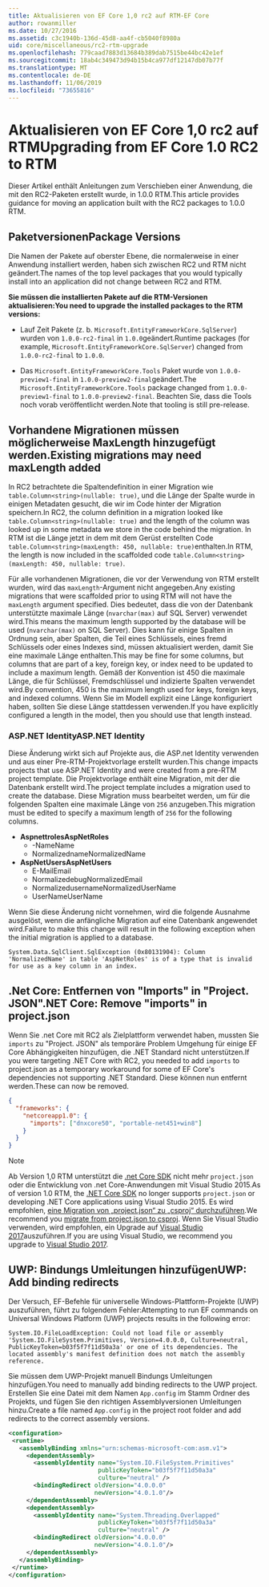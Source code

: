 ```yaml
---
title: Aktualisieren von EF Core 1,0 rc2 auf RTM-EF Core
author: rowanmiller
ms.date: 10/27/2016
ms.assetid: c3c1940b-136d-45d8-aa4f-cb5040f8980a
uid: core/miscellaneous/rc2-rtm-upgrade
ms.openlocfilehash: 779caad7883d13684b389dab7515be44bc42e1ef
ms.sourcegitcommit: 18ab4c349473d94b15b4ca977df12147db07b77f
ms.translationtype: MT
ms.contentlocale: de-DE
ms.lasthandoff: 11/06/2019
ms.locfileid: "73655816"
---
```

# <a name="upgrading-from-ef-core-10-rc2-to-rtm"></a><span data-ttu-id="ca47c-102">Aktualisieren von EF Core 1,0 rc2 auf RTM</span><span class="sxs-lookup"><span data-stu-id="ca47c-102">Upgrading from EF Core 1.0 RC2 to RTM</span></span>

<span data-ttu-id="ca47c-103">Dieser Artikel enthält Anleitungen zum Verschieben einer Anwendung, die mit den RC2-Paketen erstellt wurde, in 1.0.0 RTM.</span><span class="sxs-lookup"><span data-stu-id="ca47c-103">This article provides guidance for moving an application built with the RC2 packages to 1.0.0 RTM.</span></span>

## <a name="package-versions"></a><span data-ttu-id="ca47c-104">Paketversionen</span><span class="sxs-lookup"><span data-stu-id="ca47c-104">Package Versions</span></span>

<span data-ttu-id="ca47c-105">Die Namen der Pakete auf oberster Ebene, die normalerweise in einer Anwendung installiert werden, haben sich zwischen RC2 und RTM nicht geändert.</span><span class="sxs-lookup"><span data-stu-id="ca47c-105">The names of the top level packages that you would typically install into an application did not change between RC2 and RTM.</span></span>

<span data-ttu-id="ca47c-106">**Sie müssen die installierten Pakete auf die RTM-Versionen aktualisieren:**</span><span class="sxs-lookup"><span data-stu-id="ca47c-106">**You need to upgrade the installed packages to the RTM versions:**</span></span>

* <span data-ttu-id="ca47c-107">Lauf Zeit Pakete (z. b. `Microsoft.EntityFrameworkCore.SqlServer`) wurden von `1.0.0-rc2-final` in `1.0.0`geändert.</span><span class="sxs-lookup"><span data-stu-id="ca47c-107">Runtime packages (for example, `Microsoft.EntityFrameworkCore.SqlServer`) changed from `1.0.0-rc2-final` to `1.0.0`.</span></span>

* <span data-ttu-id="ca47c-108">Das `Microsoft.EntityFrameworkCore.Tools` Paket wurde von `1.0.0-preview1-final` in `1.0.0-preview2-final`geändert.</span><span class="sxs-lookup"><span data-stu-id="ca47c-108">The `Microsoft.EntityFrameworkCore.Tools` package changed from `1.0.0-preview1-final` to `1.0.0-preview2-final`.</span></span> <span data-ttu-id="ca47c-109">Beachten Sie, dass die Tools noch vorab veröffentlicht werden.</span><span class="sxs-lookup"><span data-stu-id="ca47c-109">Note that tooling is still pre-release.</span></span>

## <a name="existing-migrations-may-need-maxlength-added"></a><span data-ttu-id="ca47c-110">Vorhandene Migrationen müssen möglicherweise MaxLength hinzugefügt werden.</span><span class="sxs-lookup"><span data-stu-id="ca47c-110">Existing migrations may need maxLength added</span></span>

<span data-ttu-id="ca47c-111">In RC2 betrachtete die Spaltendefinition in einer Migration wie `table.Column<string>(nullable: true)`, und die Länge der Spalte wurde in einigen Metadaten gesucht, die wir im Code hinter der Migration speichern.</span><span class="sxs-lookup"><span data-stu-id="ca47c-111">In RC2, the column definition in a migration looked like `table.Column<string>(nullable: true)` and the length of the column was looked up in some metadata we store in the code behind the migration.</span></span> <span data-ttu-id="ca47c-112">In RTM ist die Länge jetzt in dem mit dem Gerüst erstellten Code `table.Column<string>(maxLength: 450, nullable: true)`enthalten.</span><span class="sxs-lookup"><span data-stu-id="ca47c-112">In RTM, the length is now included in the scaffolded code `table.Column<string>(maxLength: 450, nullable: true)`.</span></span>

<span data-ttu-id="ca47c-113">Für alle vorhandenen Migrationen, die vor der Verwendung von RTM erstellt wurden, wird das `maxLength`-Argument nicht angegeben.</span><span class="sxs-lookup"><span data-stu-id="ca47c-113">Any existing migrations that were scaffolded prior to using RTM will not have the `maxLength` argument specified.</span></span> <span data-ttu-id="ca47c-114">Dies bedeutet, dass die von der Datenbank unterstützte maximale Länge (`nvarchar(max)` auf SQL Server) verwendet wird.</span><span class="sxs-lookup"><span data-stu-id="ca47c-114">This means the maximum length supported by the database will be used (`nvarchar(max)` on SQL Server).</span></span> <span data-ttu-id="ca47c-115">Dies kann für einige Spalten in Ordnung sein, aber Spalten, die Teil eines Schlüssels, eines fremd Schlüssels oder eines Indexes sind, müssen aktualisiert werden, damit Sie eine maximale Länge enthalten.</span><span class="sxs-lookup"><span data-stu-id="ca47c-115">This may be fine for some columns, but columns that are part of a key, foreign key, or index need to be updated to include a maximum length.</span></span> <span data-ttu-id="ca47c-116">Gemäß der Konvention ist 450 die maximale Länge, die für Schlüssel, Fremdschlüssel und indizierte Spalten verwendet wird.</span><span class="sxs-lookup"><span data-stu-id="ca47c-116">By convention, 450 is the maximum length used for keys, foreign keys, and indexed columns.</span></span> <span data-ttu-id="ca47c-117">Wenn Sie im Modell explizit eine Länge konfiguriert haben, sollten Sie diese Länge stattdessen verwenden.</span><span class="sxs-lookup"><span data-stu-id="ca47c-117">If you have explicitly configured a length in the model, then you should use that length instead.</span></span>

### <a name="aspnet-identity"></a><span data-ttu-id="ca47c-118">ASP.NET Identity</span><span class="sxs-lookup"><span data-stu-id="ca47c-118">ASP.NET Identity</span></span>

<span data-ttu-id="ca47c-119">Diese Änderung wirkt sich auf Projekte aus, die ASP.net Identity verwenden und aus einer Pre-RTM-Projektvorlage erstellt wurden.</span><span class="sxs-lookup"><span data-stu-id="ca47c-119">This change impacts projects that use ASP.NET Identity and were created from a pre-RTM project template.</span></span> <span data-ttu-id="ca47c-120">Die Projektvorlage enthält eine Migration, mit der die Datenbank erstellt wird.</span><span class="sxs-lookup"><span data-stu-id="ca47c-120">The project template includes a migration used to create the database.</span></span> <span data-ttu-id="ca47c-121">Diese Migration muss bearbeitet werden, um für die folgenden Spalten eine maximale Länge von `256` anzugeben.</span><span class="sxs-lookup"><span data-stu-id="ca47c-121">This migration must be edited to specify a maximum length of `256` for the following columns.</span></span>

* <span data-ttu-id="ca47c-122">**Aspnettroles**</span><span class="sxs-lookup"><span data-stu-id="ca47c-122">**AspNetRoles**</span></span>
  * <span data-ttu-id="ca47c-123">-Name</span><span class="sxs-lookup"><span data-stu-id="ca47c-123">Name</span></span>
  * <span data-ttu-id="ca47c-124">Normalizedname</span><span class="sxs-lookup"><span data-stu-id="ca47c-124">NormalizedName</span></span>
* <span data-ttu-id="ca47c-125">**AspNetUsers**</span><span class="sxs-lookup"><span data-stu-id="ca47c-125">**AspNetUsers**</span></span>
  * <span data-ttu-id="ca47c-126">E-Mail</span><span class="sxs-lookup"><span data-stu-id="ca47c-126">Email</span></span>
  * <span data-ttu-id="ca47c-127">Normalizedebug</span><span class="sxs-lookup"><span data-stu-id="ca47c-127">NormalizedEmail</span></span>
  * <span data-ttu-id="ca47c-128">Normalizedusername</span><span class="sxs-lookup"><span data-stu-id="ca47c-128">NormalizedUserName</span></span>
  * <span data-ttu-id="ca47c-129">UserName</span><span class="sxs-lookup"><span data-stu-id="ca47c-129">UserName</span></span>

<span data-ttu-id="ca47c-130">Wenn Sie diese Änderung nicht vornehmen, wird die folgende Ausnahme ausgelöst, wenn die anfängliche Migration auf eine Datenbank angewendet wird.</span><span class="sxs-lookup"><span data-stu-id="ca47c-130">Failure to make this change will result in the following exception when the initial migration is applied to a database.</span></span>

``` Console
System.Data.SqlClient.SqlException (0x80131904): Column 'NormalizedName' in table 'AspNetRoles' is of a type that is invalid for use as a key column in an index.
```

## <a name="net-core-remove-imports-in-projectjson"></a><span data-ttu-id="ca47c-131">.Net Core: Entfernen von "Imports" in "Project. JSON"</span><span class="sxs-lookup"><span data-stu-id="ca47c-131">.NET Core: Remove "imports" in project.json</span></span>

<span data-ttu-id="ca47c-132">Wenn Sie .net Core mit RC2 als Zielplattform verwendet haben, mussten Sie `imports` zu "Project. JSON" als temporäre Problem Umgehung für einige EF Core Abhängigkeiten hinzufügen, die .NET Standard nicht unterstützen.</span><span class="sxs-lookup"><span data-stu-id="ca47c-132">If you were targeting .NET Core with RC2, you needed to add `imports` to project.json as a temporary workaround for some of EF Core's dependencies not supporting .NET Standard.</span></span> <span data-ttu-id="ca47c-133">Diese können nun entfernt werden.</span><span class="sxs-lookup"><span data-stu-id="ca47c-133">These can now be removed.</span></span>

``` json
{
  "frameworks": {
    "netcoreapp1.0": {
      "imports": ["dnxcore50", "portable-net451+win8"]
    }
  }
}
```

> [!NOTE]  
> <span data-ttu-id="ca47c-134">Ab Version 1,0 RTM unterstützt die [.net Core SDK](https://www.microsoft.com/net/download/core) nicht mehr `project.json` oder die Entwicklung von .net Core-Anwendungen mit Visual Studio 2015.</span><span class="sxs-lookup"><span data-stu-id="ca47c-134">As of version 1.0 RTM, the [.NET Core SDK](https://www.microsoft.com/net/download/core) no longer supports `project.json` or developing .NET Core applications using Visual Studio 2015.</span></span> <span data-ttu-id="ca47c-135">Es wird empfohlen, [eine Migration von „project.json“ zu „csproj“ durchzuführen](https://docs.microsoft.com/dotnet/articles/core/migration/).</span><span class="sxs-lookup"><span data-stu-id="ca47c-135">We recommend you [migrate from project.json to csproj](https://docs.microsoft.com/dotnet/articles/core/migration/).</span></span> <span data-ttu-id="ca47c-136">Wenn Sie Visual Studio verwenden, wird empfohlen, ein Upgrade auf [Visual Studio 2017](https://www.visualstudio.com/downloads/)auszuführen.</span><span class="sxs-lookup"><span data-stu-id="ca47c-136">If you are using Visual Studio, we recommend you upgrade to [Visual Studio 2017](https://www.visualstudio.com/downloads/).</span></span>

## <a name="uwp-add-binding-redirects"></a><span data-ttu-id="ca47c-137">UWP: Bindungs Umleitungen hinzufügen</span><span class="sxs-lookup"><span data-stu-id="ca47c-137">UWP: Add binding redirects</span></span>

<span data-ttu-id="ca47c-138">Der Versuch, EF-Befehle für universelle Windows-Plattform-Projekte (UWP) auszuführen, führt zu folgendem Fehler:</span><span class="sxs-lookup"><span data-stu-id="ca47c-138">Attempting to run EF commands on Universal Windows Platform (UWP) projects results in the following error:</span></span>

```output
System.IO.FileLoadException: Could not load file or assembly 'System.IO.FileSystem.Primitives, Version=4.0.0.0, Culture=neutral, PublicKeyToken=b03f5f7f11d50a3a' or one of its dependencies. The located assembly's manifest definition does not match the assembly reference.
```

<span data-ttu-id="ca47c-139">Sie müssen dem UWP-Projekt manuell Bindungs Umleitungen hinzufügen.</span><span class="sxs-lookup"><span data-stu-id="ca47c-139">You need to manually add binding redirects to the UWP project.</span></span> <span data-ttu-id="ca47c-140">Erstellen Sie eine Datei mit dem Namen `App.config` im Stamm Ordner des Projekts, und fügen Sie den richtigen Assemblyversionen Umleitungen hinzu.</span><span class="sxs-lookup"><span data-stu-id="ca47c-140">Create a file named `App.config` in the project root folder and add redirects to the correct assembly versions.</span></span>

```xml
<configuration>
 <runtime>
   <assemblyBinding xmlns="urn:schemas-microsoft-com:asm.v1">
     <dependentAssembly>
       <assemblyIdentity name="System.IO.FileSystem.Primitives"
                         publicKeyToken="b03f5f7f11d50a3a"
                         culture="neutral" />
       <bindingRedirect oldVersion="4.0.0.0"
                        newVersion="4.0.1.0"/>
     </dependentAssembly>
     <dependentAssembly>
       <assemblyIdentity name="System.Threading.Overlapped"
                         publicKeyToken="b03f5f7f11d50a3a"
                         culture="neutral" />
       <bindingRedirect oldVersion="4.0.0.0"
                        newVersion="4.0.1.0"/>
     </dependentAssembly>
   </assemblyBinding>
 </runtime>
</configuration>
```
